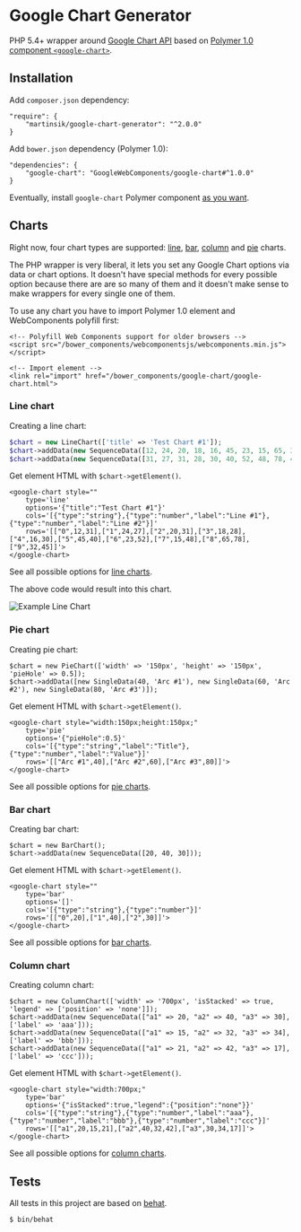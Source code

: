 # Google Chart Generator

PHP 5.4+ wrapper around [Google Chart API](https://developers.google.com/chart/interactive/docs/) based on [Polymer 1.0 component `<google-chart>`](https://elements.polymer-project.org/elements/google-chart).

## Installation

Add `composer.json` dependency:

```
"require": {
    "martinsik/google-chart-generator": "^2.0.0"
}
```

Add `bower.json` dependency (Polymer 1.0):

```
"dependencies": {
    "google-chart": "GoogleWebComponents/google-chart#^1.0.0"
}
```

Eventually, install `google-chart` Polymer component [as you want](https://www.polymer-project.org/1.0/docs/start/getting-the-code.html).

## Charts

Right now, four chart types are supported: [line](https://developers.google.com/chart/interactive/docs/gallery/linechart), [bar](https://developers.google.com/chart/interactive/docs/gallery/barchart), [column](https://developers.google.com/chart/interactive/docs/gallery/columnchart) and [pie](https://developers.google.com/chart/interactive/docs/gallery/piechart) charts.

The PHP wrapper is very liberal, it lets you set any Google Chart options via data or chart options. It doesn't have special methods for every possible option because there are are so many of them and it doesn't make sense to make wrappers for every single one of them.

To use any chart you have to import Polymer 1.0 <google-chart> element and WebComponents polyfill first:

```
<!-- Polyfill Web Components support for older browsers -->
<script src="/bower_components/webcomponentsjs/webcomponents.min.js"></script>

<!-- Import element -->
<link rel="import" href="/bower_components/google-chart/google-chart.html">
```

### Line chart

Creating a line chart:

```php
$chart = new LineChart(['title' => 'Test Chart #1']);
$chart->addData(new SequenceData([12, 24, 20, 18, 16, 45, 23, 15, 65, 32], ['label' => 'Line #1']));
$chart->addData(new SequenceData([31, 27, 31, 28, 30, 40, 52, 48, 78, 45], ['label' => 'Line #2']));
```

Get element HTML with `$chart->getElement()`.

```
<google-chart style=""
    type='line'
    options='{"title":"Test Chart #1"}'
    cols='[{"type":"string"},{"type":"number","label":"Line #1"},{"type":"number","label":"Line #2"}]'
    rows='[["0",12,31],["1",24,27],["2",20,31],["3",18,28],["4",16,30],["5",45,40],["6",23,52],["7",15,48],["8",65,78],["9",32,45]]'>
</google-chart>
```

See all possible options for [line charts](https://developers.google.com/chart/interactive/docs/gallery/linechart).

The above code would result into this chart.

![Example Line Chart](https://raw.githubusercontent.com/martinsik/google-chart-generator/master/doc/line-chart.png)

### Pie chart

Creating pie chart:

```
$chart = new PieChart(['width' => '150px', 'height' => '150px', 'pieHole' => 0.5]);
$chart->addData([new SingleData(40, 'Arc #1'), new SingleData(60, 'Arc #2'), new SingleData(80, 'Arc #3')]);
```

Get element HTML with `$chart->getElement()`.

```
<google-chart style="width:150px;height:150px;"
    type='pie'
    options='{"pieHole":0.5}'
    cols='[{"type":"string","label":"Title"},{"type":"number","label":"Value"}]'
    rows='[["Arc #1",40],["Arc #2",60],["Arc #3",80]]'>
</google-chart>
```

See all possible options for [pie charts](https://developers.google.com/chart/interactive/docs/gallery/piechart).

### Bar chart

Creating bar chart:

```
$chart = new BarChart();
$chart->addData(new SequenceData([20, 40, 30]));
```

Get element HTML with `$chart->getElement()`.

```
<google-chart style=""
    type='bar'
    options='[]'
    cols='[{"type":"string"},{"type":"number"}]'
    rows='[["0",20],["1",40],["2",30]]'>
</google-chart>
```

See all possible options for [bar charts](https://developers.google.com/chart/interactive/docs/gallery/barchart).

### Column chart

Creating column chart:

```
$chart = new ColumnChart(['width' => '700px', 'isStacked' => true, 'legend' => ['position' => 'none']]);
$chart->addData(new SequenceData(["a1" => 20, "a2" => 40, "a3" => 30], ['label' => 'aaa']));
$chart->addData(new SequenceData(["a1" => 15, "a2" => 32, "a3" => 34], ['label' => 'bbb']));
$chart->addData(new SequenceData(["a1" => 21, "a2" => 42, "a3" => 17], ['label' => 'ccc']));
```

Get element HTML with `$chart->getElement()`.

```
<google-chart style="width:700px;"
    type='bar'
    options='{"isStacked":true,"legend":{"position":"none"}}'
    cols='[{"type":"string"},{"type":"number","label":"aaa"},{"type":"number","label":"bbb"},{"type":"number","label":"ccc"}]'
    rows='[["a1",20,15,21],["a2",40,32,42],["a3",30,34,17]]'>
</google-chart>
```

See all possible options for [column charts](https://developers.google.com/chart/interactive/docs/gallery/columnchart).

## Tests

All tests in this project are based on [behat](docs.behat.org/).

```
$ bin/behat
```